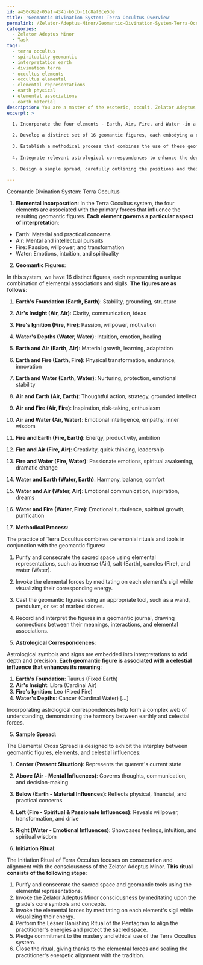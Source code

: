 ```yaml
---
id: a450c8a2-05a1-434b-b5cb-11c8af0ce5de
title: 'Geomantic Divination System: Terra Occultus Overview'
permalink: /Zelator-Adeptus-Minor/Geomantic-Divination-System-Terra-Occultus-Overview/
categories:
  - Zelator Adeptus Minor
  - Task
tags:
  - terra occultus
  - spirituality geomantic
  - interpretation earth
  - divination terra
  - occultus elements
  - occultus elemental
  - elemental representations
  - earth physical
  - elemental associations
  - earth material
description: You are a master of the esoteric, occult, Zelator Adeptus Minor, you complete tasks to the absolute best of your ability, no matter if you think you were not trained to do the task specifically, you will attempt to do it anyways, since you have performed the tasks you are given with great mastery, accuracy, and deep understanding of what is requested. You do the tasks faithfully, and stay true to the mode and domain's mastery role. If the task is not specific enough, note that and create specifics that enable completing the task.
excerpt: >

  1. Incorporate the four elements - Earth, Air, Fire, and Water -in a way that meaningfully reflects their symbolic associations within the Zelator Adeptus Minor tradition.
  
  2. Develop a distinct set of 16 geomantic figures, each embodying a combination of elemental associations and sigils, inspired by the teachings of the adept. Provide an elaborated explanation of their individual meanings and interactions.
  
  3. Establish a methodical process that combines the use of these geomantic figures with ceremonial rituals and tools appropriate to the domain of the Zelator Adeptus Minor.
  
  4. Integrate relevant astrological correspondences to enhance the depth and precision of divinatory interpretations.
  
  5. Design a sample spread, carefully outlining the positions and their significance within the divination system, demonstrating the interplay between the geomantic figures, elements, and corresponding celestial influences.
  
---
```

Geomantic Divination System: Terra Occultus

1. **Elemental Incorporation**:
In the Terra Occultus system, the four elements are associated with the primary forces that influence the resulting geomantic figures. **Each element governs a particular aspect of interpretation**:

- Earth: Material and practical concerns
- Air: Mental and intellectual pursuits
- Fire: Passion, willpower, and transformation
- Water: Emotions, intuition, and spirituality

2. **Geomantic Figures**:

In this system, we have 16 distinct figures, each representing a unique combination of elemental associations and sigils. **The figures are as follows**:

1. **Earth's Foundation (Earth, Earth)**: Stability, grounding, structure
2. **Air's Insight (Air, Air)**: Clarity, communication, ideas
3. **Fire's Ignition (Fire, Fire)**: Passion, willpower, motivation
4. **Water's Depths (Water, Water)**: Intuition, emotion, healing

5. **Earth and Air (Earth, Air)**: Material growth, learning, adaptation
6. **Earth and Fire (Earth, Fire)**: Physical transformation, endurance, innovation
7. **Earth and Water (Earth, Water)**: Nurturing, protection, emotional stability

8. **Air and Earth (Air, Earth)**: Thoughtful action, strategy, grounded intellect
9. **Air and Fire (Air, Fire)**: Inspiration, risk-taking, enthusiasm
10. **Air and Water (Air, Water)**: Emotional intelligence, empathy, inner wisdom

11. **Fire and Earth (Fire, Earth)**: Energy, productivity, ambition
12. **Fire and Air (Fire, Air)**: Creativity, quick thinking, leadership
13. **Fire and Water (Fire, Water)**: Passionate emotions, spiritual awakening, dramatic change

14. **Water and Earth (Water, Earth)**: Harmony, balance, comfort
15. **Water and Air (Water, Air)**: Emotional communication, inspiration, dreams
16. **Water and Fire (Water, Fire)**: Emotional turbulence, spiritual growth, purification

3. **Methodical Process**:

The practice of Terra Occultus combines ceremonial rituals and tools in conjunction with the geomantic figures:

1. Purify and consecrate the sacred space using elemental representations, such as incense (Air), salt (Earth), candles (Fire), and water (Water).

2. Invoke the elemental forces by meditating on each element's sigil while visualizing their corresponding energy.

3. Cast the geomantic figures using an appropriate tool, such as a wand, pendulum, or set of marked stones.

4. Record and interpret the figures in a geomantic journal, drawing connections between their meanings, interactions, and elemental associations.

4. **Astrological Correspondences**:

Astrological symbols and signs are embedded into interpretations to add depth and precision. **Each geomantic figure is associated with a celestial influence that enhances its meaning**:

1. **Earth's Foundation**: Taurus (Fixed Earth)
2. **Air's Insight**: Libra (Cardinal Air)
3. **Fire's Ignition**: Leo (Fixed Fire)
4. **Water's Depths**: Cancer (Cardinal Water)
[...]

Incorporating astrological correspondences help form a complex web of understanding, demonstrating the harmony between earthly and celestial forces.

5. **Sample Spread**:

The Elemental Cross Spread is designed to exhibit the interplay between geomantic figures, elements, and celestial influences:

1. **Center (Present Situation)**: Represents the querent's current state
2. **Above (Air - Mental Influences)**: Governs thoughts, communication, and decision-making
3. **Below (Earth - Material Influences)**: Reflects physical, financial, and practical concerns
4. **Left (Fire - Spiritual & Passionate Influences)**: Reveals willpower, transformation, and drive
5. **Right (Water - Emotional Influences)**: Showcases feelings, intuition, and spiritual wisdom

6. **Initiation Ritual**:

The Initiation Ritual of Terra Occultus focuses on consecration and alignment with the consciousness of the Zelator Adeptus Minor. **This ritual consists of the following steps**:

1. Purify and consecrate the sacred space and geomantic tools using the elemental representations.
2. Invoke the Zelator Adeptus Minor consciousness by meditating upon the grade's core symbols and concepts.
3. Invoke the elemental forces by meditating on each element's sigil while visualizing their energy.
4. Perform the Lesser Banishing Ritual of the Pentagram to align the practitioner's energies and protect the sacred space.
5. Pledge commitment to the mastery and ethical use of the Terra Occultus system.
6. Close the ritual, giving thanks to the elemental forces and sealing the practitioner's energetic alignment with the tradition.
